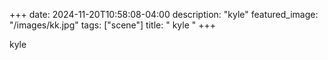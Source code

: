 +++
date: 2024-11-20T10:58:08-04:00
description: "kyle"
featured_image: "/images/kk.jpg"
tags: ["scene"]
title: " kyle "
+++

kyle
